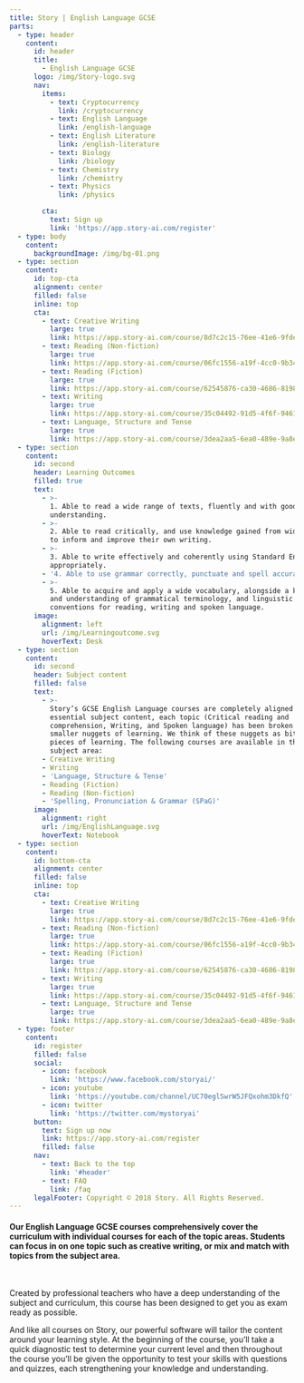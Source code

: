 ```yaml
---
title: Story | English Language GCSE
parts:
  - type: header
    content:
      id: header
      title:
        - English Language GCSE
      logo: /img/Story-logo.svg
      nav:
        items:
          - text: Cryptocurrency
            link: /cryptocurrency
          - text: English Language
            link: /english-language
          - text: English Literature
            link: /english-literature
          - text: Biology
            link: /biology
          - text: Chemistry
            link: /chemistry
          - text: Physics
            link: /physics

        cta:
          text: Sign up 
          link: 'https://app.story-ai.com/register'
  - type: body
    content:
      backgroundImage: /img/bg-01.png
  - type: section
    content:
      id: top-cta
      alignment: center
      filled: false
      inline: top
      cta:
        - text: Creative Writing
          large: true
          link: https://app.story-ai.com/course/8d7c2c15-76ee-41e6-9fde-1f63e972a445
        - text: Reading (Non-fiction)
          large: true
          link: https://app.story-ai.com/course/06fc1556-a19f-4cc0-9b34-75f284f1b8ed
        - text: Reading (Fiction)
          large: true
          link: https://app.story-ai.com/course/62545876-ca30-4686-8198-bd7db385058a
        - text: Writing
          large: true
          link: https://app.story-ai.com/course/35c04492-91d5-4f6f-9461-3f72a27330b0
        - text: Language, Structure and Tense
          large: true
          link: https://app.story-ai.com/course/3dea2aa5-6ea0-489e-9a8e-94bb3b83e45c
  - type: section
    content:
      id: second
      header: Learning Outcomes
      filled: true
      text:
        - >-
          1. Able to read a wide range of texts, fluently and with good
          understanding.
        - >-
          2. Able to read critically, and use knowledge gained from wide reading
          to inform and improve their own writing.
        - >-
          3. Able to write effectively and coherently using Standard English
          appropriately.
        - '4. Able to use grammar correctly, punctuate and spell accurately.'
        - >-
          5. Able to acquire and apply a wide vocabulary, alongside a knowledge
          and understanding of grammatical terminology, and linguistic
          conventions for reading, writing and spoken language.
      image:
        alignment: left
        url: /img/Learningoutcome.svg
        hoverText: Desk
  - type: section
    content:
      id: second
      header: Subject content
      filled: false
      text:
        - >-
          Story’s GCSE English Language courses are completely aligned to the
          essential subject content, each topic (Critical reading and
          comprehension, Writing, and Spoken language) has been broken down into
          smaller nuggets of learning. We think of these nuggets as bite-sized
          pieces of learning. The following courses are available in this
          subject area:
        - Creative Writing
        - Writing
        - 'Language, Structure & Tense'
        - Reading (Fiction)
        - Reading (Non-fiction)
        - 'Spelling, Pronunciation & Grammar (SPaG)'
      image:
        alignment: right
        url: /img/EnglishLanguage.svg
        hoverText: Notebook
  - type: section
    content:
      id: bottom-cta
      alignment: center
      filled: false
      inline: top
      cta:
        - text: Creative Writing
          large: true
          link: https://app.story-ai.com/course/8d7c2c15-76ee-41e6-9fde-1f63e972a445
        - text: Reading (Non-fiction)
          large: true
          link: https://app.story-ai.com/course/06fc1556-a19f-4cc0-9b34-75f284f1b8ed
        - text: Reading (Fiction)
          large: true
          link: https://app.story-ai.com/course/62545876-ca30-4686-8198-bd7db385058a
        - text: Writing
          large: true
          link: https://app.story-ai.com/course/35c04492-91d5-4f6f-9461-3f72a27330b0
        - text: Language, Structure and Tense
          large: true
          link: https://app.story-ai.com/course/3dea2aa5-6ea0-489e-9a8e-94bb3b83e45c
  - type: footer
    content:
      id: register
      filled: false
      social:
        - icon: facebook
          link: 'https://www.facebook.com/storyai/'
        - icon: youtube
          link: 'https://youtube.com/channel/UC70eglSwrW5JFQxohm3DkfQ'
        - icon: twitter
          link: 'https://twitter.com/mystoryai'
      button:
        text: Sign up now
        link: https://app.story-ai.com/register
        filled: false
      nav:
        - text: Back to the top
          link: '#header'
        - text: FAQ
          link: /faq
      legalFooter: Copyright © 2018 Story. All Rights Reserved.
---
```


#### Our English Language GCSE courses comprehensively cover the curriculum with individual courses for each of the topic areas. Students can focus in on one topic such as creative writing, or mix and match with topics from the subject area.

&nbsp;

Created by professional teachers who have a deep understanding of the subject and curriculum, this course has been designed to get you as exam ready as possible.

And like all courses on Story, our powerful software will tailor the content around your learning style. At the beginning of the course, you’ll take a quick diagnostic test to determine your current level and then throughout the course you’ll be given the opportunity to test your skills with questions and quizzes, each strengthening your knowledge and understanding.
